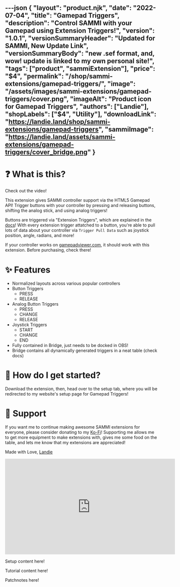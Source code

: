 ---json
{
  "layout": "product.njk",
  "date": "2022-07-04",
  "title": "Gamepad Triggers",
  "description": "Control SAMMI with your Gamepad using Extension Triggers!",
  "version": "1.0.1",
  "versionSummaryHeader": "Updated for SAMMI, New Update Link",
  "versionSummaryBody": "new .sef format, and, wow! update is linked to my own personal site!",
  "tags": ["product", "sammiExtension"],
  "price": "$4",
  "permalink": "/shop/sammi-extensions/gamepad-triggers/",
  "image": "/assets/images/sammi-extensions/gamepad-triggers/cover.png",
  "imageAlt": "Product icon for Gamepad Triggers",
  "authors": ["Landie"],
  "shopLabels": ["$4", "Utility"],
  "downloadLink": "https://landie.land/shop/sammi-extensions/gamepad-triggers",
  "sammiImage": "https://landie.land/assets/sammi-extensions/gamepad-triggers/cover_bridge.png"
}
---

<!--overview start-->

❓ What is this?
===============

Check out the video!

This extension gives SAMMI controller support via the HTML5 Gamepad API! Trigger buttons with your controller by pressing and releasing buttons, shifting the analog stick, and using analog triggers!

Buttons are triggered via "Extension Triggers", which are explained in the [docs](#documentation)! With every extension trigger attatched to a button, you're able to pull lots of data about your controller via `Trigger Pull Data` such as joystick position, angle, radians, and more!

If your controller works on [gamepadviewer.com](https://gamepadviewer.com), it should work with this extension. Before purchasing, check there!

✨ Features
==========

* Normalized layouts across various popular controllers
* Button Triggers
    * PRESS
    * RELEASE
* Analog Button Triggers
    * PRESS
    * CHANGE
    * RELEASE
* Joystick Triggers
    * START
    * CHANGE
    * END
* Fully contained in Bridge, just needs to be docked in OBS!
* Bridge contains all dynamically generated triggers in a neat table (check docs)

🌟 How do I get started?
========================

Download the extension, then, head over to the setup tab, where you will be redirected to my website's setup page for Gamepad Triggers!

💚 Support
==========

If you want me to continue making awesome SAMMI extensions for everyone, please consider donating to my [Ko-Fi](https://ko-fi.com/landie)! Supporting me allows me to get more equipment to make extensions with, gives me some food on the table, and lets me know that my extensions are appreciated!

Made with Love, [Landie](https://landie.land)

<!--overview end-->
<!-- more -->
<!--Overview Right Side start-->

<iframe width="560" height="315" src="https://www.youtube.com/embed/bvlmrJWKJJ0"
                                            title="YouTube video player" frameborder="0"
                                            allow="accelerometer; autoplay; clipboard-write; encrypted-media; gyroscope; picture-in-picture; web-share"
                                            allowfullscreen></iframe>

<!--Overview Right Side end-->
<!-- more -->
<!--setup start-->

Setup content here!

<!--setup end-->
<!-- more -->
<!--tutorials start-->

Tutorial content here!

<!--tutorials end-->
<!-- more -->
<!--patchnotes start-->

Patchnotes here!

<!--patchnotes end-->
